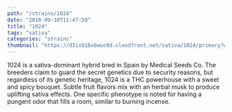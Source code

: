```yaml
---
path: "/strains/1024"
date: "2018-09-10T11:47:59"
title: "1024"
tags: "sativa"
categories: "strains"
thumbnail: "https://d3ix816x6wuc0d.cloudfront.net/sativa/1024/primary?width=480"
---
```

1024 is a sativa-dominant hybrid bred in Spain by Medical Seeds Co. The breeders claim to guard the secret genetics due to security reasons, but regardless of its genetic heritage, 1024 is a THC powerhouse with a sweet and spicy bouquet. Subtle fruit flavors mix with an herbal musk to produce uplifting sativa effects. One specific phenotype is noted for having a pungent odor that fills a room, similar to burning incense.